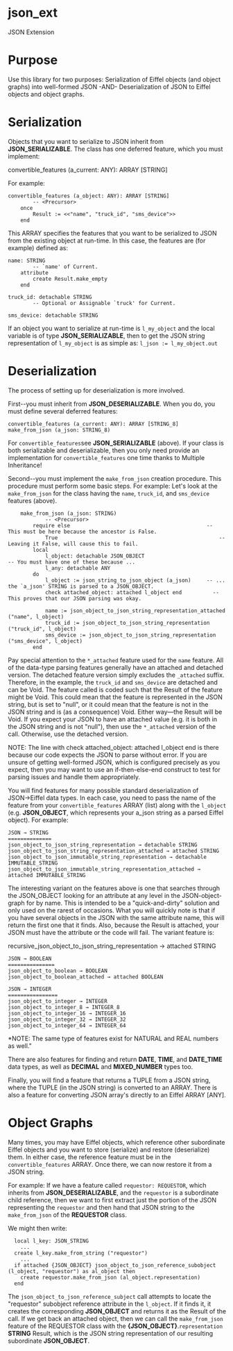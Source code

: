 # json_ext
JSON Extension

Purpose
=======
Use this library for two purposes: Serialization of Eiffel objects (and object graphs) into well-formed JSON -AND- Deserialization of JSON to Eiffel objects and object graphs.

Serialization
=============
Objects that you want to serialize to JSON inherit from **JSON_SERIALIZABLE**. The class has one deferred feature, which you must implement:

  convertible_features (a_current: ANY): ARRAY [STRING]

For example:

	convertible_features (a_object: ANY): ARRAY [STRING]
			-- <Precursor>
		once
			Result := <<"name", "truck_id", "sms_device">>
		end

This ARRAY specifies the features that you want to be serialized to JSON from the existing object at run-time. In this case, the features are (for example) defined as:

	name: STRING
			-- `name' of Current.
		attribute
			create Result.make_empty
		end

	truck_id: detachable STRING
			-- Optional or Assignable `truck' for Current.

	sms_device: detachable STRING

If an object you want to serialize at run-time is `l_my_object` and the local variable is of type **JSON_SERIALIZABLE**, then to get the JSON string representation of `l_my_object` is as simple as: `l_json := l_my_object.out`

Deserialization
===============
The process of setting up for deserialization is more involved.

First--you must inherit from **JSON_DESERIALIZABLE**. When you do, you must define several deferred features:

	convertible_features (a_current: ANY): ARRAY [STRING_8]
	make_from_json (a_json: STRING_8)

For `convertible_features`see **JSON_SERIALIZABLE** (above). If your class is both serializable and deserializable, then you only need provide an implementation for `convertible_features` one time thanks to Multiple Inheritance!

Second--you must implement the `make_from_json` creation procedure. This procedure must perform some basic steps. For example: Let's look at the `make_from_json` for the class having the `name`, `truck_id`, and `sms_device` features (above).

```
	make_from_json (a_json: STRING)
			-- <Precursor>
		require else											-- This must be here because the ancestor is False.
			True												    --	Leaving it False, will cause this to fail.
		local
			l_object: detachable JSON_OBJECT					        -- You must have one of these because ...
			l_any: detachable ANY
		do
			l_object := json_string_to_json_object (a_json)		-- ... the `a_json' STRING is parsed to a JSON_OBJECT.
			check attached_object: attached l_object end		  -- This proves that our JSON parsing was okay.

			name := json_object_to_json_string_representation_attached ("name", l_object)
			truck_id := json_object_to_json_string_representation ("truck_id", l_object)
			sms_device := json_object_to_json_string_representation ("sms_device", l_object)
		end
```

Pay special attention to the `*_attached` feature used for the `name` feature. All of the data-type parsing features generally have an attached and detached version. The detached feature version simply excludes the `_attached` suffix. Therefore, in the example, the `truck_id` and `sms_device` are detached and can be Void. The feature called is coded such that the Result of the feature might be Void. This could mean that the feature is represented in the JSON string, but is set to "null", or it could mean that the feature is not in the JSON string and is (as a consequence) Void. Either way—the Result will be Void. If you expect your JSON to have an attached value (e.g. it is both in the JSON string and is not "null"), then use the `*_attached` version of the call. Otherwise, use the detached version.

NOTE: The line with check attached_object: attached l_object end is there because our code expects the JSON to parse without error. If you are unsure of getting well-formed JSON, which is configured precisely as you expect, then you may want to use an if-then-else-end construct to test for parsing issues and handle them appropriately.

You will find features for many possible standard deserialization of JSON→Eiffel data types. In each case, you need to pass the name of the feature from your `convertible_features` ARRAY (list) along with the `l_object` (e.g. **JSON_OBJECT**, which represents your a_json string as a parsed Eiffel object). For example:

```
JSON → STRING
==============
json_object_to_json_string_representation → detachable STRING
json_object_to_json_string_representation_attached → attached STRING
json_object_to_json_immutable_string_representation → detachable IMMUTABLE_STRING
json_object_to_json_immutable_string_representation_attached → attached IMMUTABLE_STRING
```

The interesting variant on the features above is one that searches through the JSON_OBJECT looking for an attribute at any level in the JSON-object-graph for by name. This is intended to be a "quick-and-dirty" solution and only used on the rarest of occasions. What you will quickly note is that if you have several objects in the JSON with the same attribute name, this will return the first one that it finds. Also, because the Result is attached, your JSON must have the attribute or the code will fail. The variant feature is:

recursive_json_object_to_json_string_representation → attached STRING

```
JSON → BOOLEAN
===============
json_object_to_boolean → BOOLEAN
json_object_to_boolean_attached → attached BOOLEAN
```
```
JSON → INTEGER
================
json_object_to_integer → INTEGER
json_object_to_integer_8 → INTEGER_8
json_object_to_integer_16 → INTEGER_16
json_object_to_integer_32 → INTEGER_32
json_object_to_integer_64 → INTEGER_64
```
*NOTE: The same type of features exist for NATURAL and REAL numbers as well."

There are also features for finding and return **DATE**, **TIME**, and **DATE_TIME** data types, as well as **DECIMAL** and **MIXED_NUMBER** types too.

Finally, you will find a feature that returns a TUPLE from a JSON string, where the TUPLE (in the JSON string) is converted to an ARRAY. There is also a feature for converting JSON array's directly to an Eiffel ARRAY [ANY].

Object Graphs
=============
Many times, you may have Eiffel objects, which reference other subordinate Eiffel objects and you want to store (serialize) and restore (deserialize) them. In either case, the reference feature must be in the `convertible_features` ARRAY. Once there, we can now restore it from a JSON string.

For example: If we have a feature called `requestor: REQUESTOR`, which inherits from **JSON_DESERIALIZABLE**, and the `requestor` is a subordinate child reference, then we want to first extract just the portion of the JSON representing the `requestor` and then hand that JSON string to the `make_from_json` of the **REQUESTOR** class.

We might then write:

```
  local l_key: JSON_STRING
    ...
  create l_key.make_from_string ("requestor")
    ...
  if attached {JSON_OBJECT} json_object_to_json_reference_subobject (l_object, "requestor") as al_object then
    create requestor.make_from_json (al_object.representation)
  end
```

The `json_object_to_json_reference_subject` call attempts to locate the "requestor" subobject reference attribute in the `l_object`. If it finds it, it creates the corresponding **JSON_OBJECT** and returns it as the Result of the call. If we get back an attached object, then we can call the `make_from_json` feature of the REQUESTOR class with the **{JSON_OBJECT}**.`representation` **STRING** Result, which is the JSON string representation of our resulting subordinate **JSON_OBJECT**.
